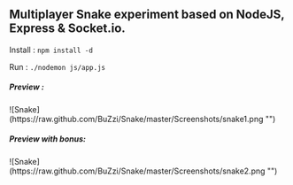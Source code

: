 ## Multiplayer Snake experiment based on NodeJS, Express & Socket.io.


Install : <code>npm install -d</code>

Run : <code>./nodemon js/app.js</code>



<h5>Preview :</h5>
![Snake](https://raw.github.com/BuZzi/Snake/master/Screenshots/snake1.png "")
<h5>Preview with bonus:</h5>
![Snake](https://raw.github.com/BuZzi/Snake/master/Screenshots/snake2.png "")
